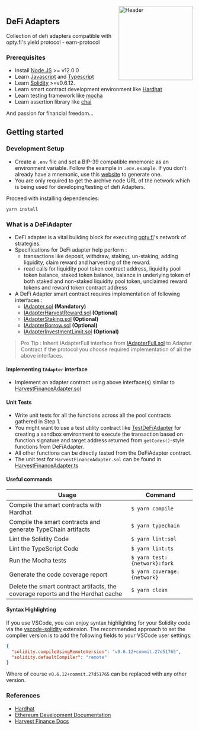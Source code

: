 <img src="https://avatars.githubusercontent.com/u/71294241?s=400&u=0b62a061c11a7536c27b1d53760152b5e9bd40f5&v=4" alt="Header" style="width:200px;align=center;float: right;" />

## DeFi Adapters

Collection of defi adapters compatible with opty.fi's yield protocol - earn-protocol

### Prerequisites

- Install [Node JS](https://nodejs.org/en/download/) >= v12.0.0
- Learn [Javascript](https://developer.mozilla.org/en-US/docs/Web/JavaScript) and [Typescript](https://www.typescriptlang.org/)
- Learn [Solidity](https://docs.soliditylang.org/en/latest/) >=v0.6.12.
- Learn smart contract development environment like [Hardhat](https://hardhat.org/getting-started/)
- Learn testing framework like [mocha](https://mochajs.org/)
- Learn assertion library like [chai](https://www.chaijs.com/)

And passion for financial freedom...

## Getting started

### Development Setup

- Create a `.env` file and set a BIP-39 compatible mnemonic as an environment variable. Follow the example in `.env.example`. If you don't already have a mnemonic, use this [website](https://iancoleman.io/bip39/) to generate one.
- You are only required to get the archive node URL of the network which is being used for developing/testing of defi Adapters.

Proceed with installing dependencies:

```sh
yarn install
```

### What is a DeFiAdapter

- DeFi adapter is a vital building block for executing [opty.fi](https://opty.fi)'s network of strategies.
- Specifications for DeFi adapter help perform :
  - transactions like deposit, withdraw, staking, un-staking, adding liquidity, claim reward and harvesting of the reward.
  - read calls for liquidity pool token contract address, liquidity pool token balance, staked token balance, balance in underlying token of both staked and non-staked liquidity pool token, unclaimed reward tokens and reward token contract address
- A DeFi Adapter smart contract requires implementation of following interfaces :
  - [IAdapter.sol](./contracts/opty/interfaces/defiAdapters/IAdapter.sol) **(Mandatory)**
  - [IAdapterHarvestReward.sol](./contracts/opty/interfaces/defiAdapters/IAdapterHarvestReward.sol) **(Optional)**
  - [IAdapterStaking.sol](./contracts/opty/interfaces/defiAdapters/IAdapterStaking.sol) **(Optional)**
  - [IAdapterBorrow.sol](./contracts/opty/interfaces/defiAdapters/IAdapterBorrow.sol) **(Optional)**
  - [IAdapterInvestmentLimit.sol](./contracts/opty/interfaces/defiAdapters/IAdapterInvestmentLimit.sol) **(Optional)**

> Pro Tip : Inherit IAdapterFull interface from [IAdapterFull.sol](./contracts/opty/interfaces/defiAdapters/IAdapterFull.sol) to Adapter Contract if the protocol you choose required implementation of all the above interfaces.

#### Implementing `IAdapter` interface

- Implement an adapter contract using above interface(s) similar to [HarvestFinanceAdapter.sol](./contracts/1_ethereum/harvest.finance/HarvestFinanceAdapter.sol)

#### Unit Tests

- Write unit tests for all the functions across all the pool contracts gathered in Step 1.
- You might want to use a test utility contract like [TestDeFiAdapter](./contracts/mock/TestDeFiAdapter.sol) for creating a sandbox environment to execute the transaction based on function signature and target address returned from `getCodes()`-style functions from DeFiAdapter.
- All other functions can be directly tested from the DeFiAdapter contract.
- The unit test for `HarvestFinanceAdapter.sol` can be found in [HarvestFinanceAdapter.ts](./test/1_ethereum/harvest.finance/HarvestFinanceAdapter.ts)

#### Useful commands

| Usage                                                                           | Command                      |
| ------------------------------------------------------------------------------- | ---------------------------- |
| Compile the smart contracts with Hardhat                                        | `$ yarn compile`             |
| Compile the smart contracts and generate TypeChain artifacts                    | `$ yarn typechain`           |
| Lint the Solidity Code                                                          | `$ yarn lint:sol`            |
| Lint the TypeScript Code                                                        | `$ yarn lint:ts`             |
| Run the Mocha tests                                                             | `$ yarn test:{network}:fork` |
| Generate the code coverage report                                               | `$ yarn coverage:{network}`  |
| Delete the smart contract artifacts, the coverage reports and the Hardhat cache | `$ yarn clean`               |

#### Syntax Highlighting

If you use VSCode, you can enjoy syntax highlighting for your Solidity code via the
[vscode-solidity](https://github.com/juanfranblanco/vscode-solidity) extension. The recommended approach to set the
compiler version is to add the following fields to your VSCode user settings:

```json
{
  "solidity.compileUsingRemoteVersion": "v0.6.12+commit.27d51765",
  "solidity.defaultCompiler": "remote"
}
```

Where of course `v0.6.12+commit.27d51765` can be replaced with any other version.

### References

- [Hardhat](https://hardhat.org/getting-started/)
- [Ethereum Development Documentation](https://ethereum.org/en/developers/docs/)
- [Harvest Finance Docs](https://harvest-finance.gitbook.io/harvest-finance/)

